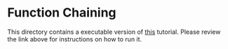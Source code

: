 # Function Chaining

This directory contains a executable version of [this](https://docs.microsoft.com/en-us/azure/azure-functions/durable/durable-functions-sequence?tabs=python) tutorial. Please review the link above for instructions on how to run it.